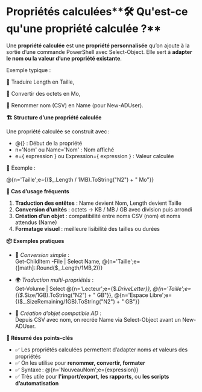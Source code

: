 # Propriétés calculées**🛠️ Qu'est-ce qu'une propriété calculée ?**

Une **propriété calculée** est une **propriété personnalisée** qu’on ajoute à la sortie d’une commande PowerShell avec Select-Object. Elle sert à **adapter le nom ou la valeur d’une propriété existante**.

Exemple typique :

🔹 Traduire Length en Taille,

🔹 Convertir des octets en Mo,

🔹 Renommer nom (CSV) en Name (pour New-ADUser).



**🏗️ Structure d’une propriété calculée**

Une propriété calculée se construit avec :

- @{} : Début de la propriété
- n='Nom' ou Name='Nom' : Nom affiché
- e={ expression } ou Expression={ expression } : Valeur calculée

🔸 Exemple :

@{n='Taille';e={($_.Length / 1MB).ToString("N2") + " Mo"}}



**💬 Cas d’usage fréquents**

1.  **Traduction des entêtes** : Name devient Nom, Length devient Taille
2.  **Conversion d’unités** : octets → KB / MB / GB avec division puis arrondi
3.  **Création d’un objet** : compatibilité entre noms CSV (nom) et noms attendus (Name)
4.  **Formatage visuel** : meilleure lisibilité des tailles ou durées



**📦 Exemples pratiques**

- 🎯 *Conversion simple* :  
  Get-ChildItem -File | Select Name, @{n='Taille';e={[math]::Round($_.Length/1MB,2)}}

- 🌍 *Traduction multi-propriétés* :  
  Get-Volume | Select @{n='Lecteur';e={$_.DriveLetter}}, @{n='Taille';e={($_.Size/1GB).ToString("N2") + " GB"}}, @{n='Espace Libre';e={($_.SizeRemaining/1GB).ToString("N2") + " GB"}}

- 🧬 *Création d’objet compatible AD* :  
  Depuis CSV avec nom, on recrée Name via Select-Object avant un New-ADUser.



**🧾 Résumé des points-clés**

- ✅ Les propriétés calculées permettent d’adapter noms *et* valeurs des propriétés
- ✅ On les utilise pour **renommer, convertir, formater**
- ✅ Syntaxe : @{n='NouveauNom';e={expression}}
- ✅ Très utile pour **l'import/export**, **les rapports**, ou **les scripts d’automatisation**
